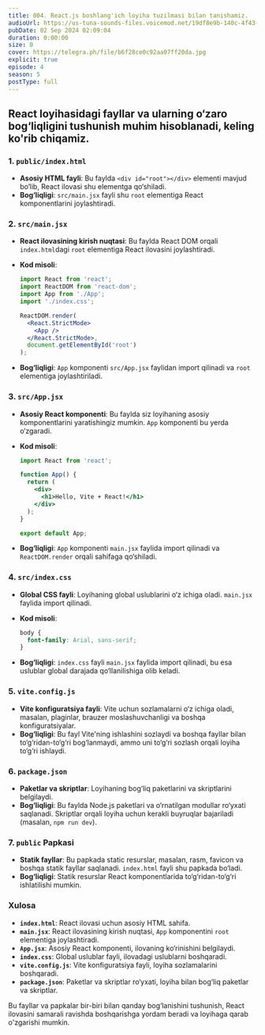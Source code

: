 ```yaml
---
title: 004. React.js boshlang'ich loyiha tuzilmasi bilan tanishamiz.
audioUrl: https://us-tuna-sounds-files.voicemod.net/19df8e9b-140c-4f43-8c0e-09c162821765-1658350707858.mp3
pubDate: 02 Sep 2024 02:09:04
duration: 0:00:00
size: 0
cover: https://telegra.ph/file/b6f28ce0c92aa07ff20da.jpg
explicit: true
episode: 4
season: 5
postType: full
---
```

## React loyihasidagi fayllar va ularning o‘zaro bog‘liqligini tushunish muhim hisoblanadi, keling ko'rib chiqamiz.



### 1. **`public/index.html`**

* **Asosiy HTML fayli**: Bu faylda `<div id="root"></div>` elementi mavjud bo‘lib, React ilovasi shu elementga qo‘shiladi.
* **Bog‘liqligi**: `src/main.jsx` fayli shu `root` elementiga React komponentlarini joylashtiradi.

### 2. **`src/main.jsx`**

* **React ilovasining kirish nuqtasi**: Bu faylda React DOM orqali `index.html`dagi `root` elementiga React ilovasini joylashtiradi.
* **Kod misoli**:

  ```jsx
  import React from 'react';
  import ReactDOM from 'react-dom';
  import App from './App';
  import './index.css';

  ReactDOM.render(
    <React.StrictMode>
      <App />
    </React.StrictMode>,
    document.getElementById('root')
  );
  ```
* **Bog‘liqligi**: `App` komponenti `src/App.jsx` faylidan import qilinadi va `root` elementiga joylashtiriladi.

### 3. **`src/App.jsx`**

* **Asosiy React komponenti**: Bu faylda siz loyihaning asosiy komponentlarini yaratishingiz mumkin. `App` komponenti bu yerda o‘zgaradi.
* **Kod misoli**:

  ```jsx
  import React from 'react';

  function App() {
    return (
      <div>
        <h1>Hello, Vite + React!</h1>
      </div>
    );
  }

  export default App;
  ```
* **Bog‘liqligi**: `App` komponenti `main.jsx` faylida import qilinadi va `ReactDOM.render` orqali sahifaga qo‘shiladi.

### 4. **`src/index.css`**

* **Global CSS fayli**: Loyihaning global uslublarini o‘z ichiga oladi. `main.jsx` faylida import qilinadi.
* **Kod misoli**:

  ```css
  body {
    font-family: Arial, sans-serif;
  }
  ```
* **Bog‘liqligi**: `index.css` fayli `main.jsx` faylida import qilinadi, bu esa uslublar global darajada qo‘llanilishiga olib keladi.

### 5. **`vite.config.js`**

* **Vite konfiguratsiya fayli**: Vite uchun sozlamalarni o‘z ichiga oladi, masalan, plaginlar, brauzer moslashuvchanligi va boshqa konfiguratsiyalar.
* **Bog‘liqligi**: Bu fayl Vite'ning ishlashini sozlaydi va boshqa fayllar bilan to‘g‘ridan-to‘g‘ri bog‘lanmaydi, ammo uni to‘g‘ri sozlash orqali loyiha to‘g‘ri ishlaydi.

### 6. **`package.json`**

* **Paketlar va skriptlar**: Loyihaning bog‘liq paketlarini va skriptlarini belgilaydi.
* **Bog‘liqligi**: Bu faylda Node.js paketlari va o‘rnatilgan modullar ro‘yxati saqlanadi. Skriptlar orqali loyiha uchun kerakli buyruqlar bajariladi (masalan, `npm run dev`).

### 7. **`public` Papkasi**

* **Statik fayllar**: Bu papkada static resurslar, masalan, rasm, favicon va boshqa statik fayllar saqlanadi. `index.html` fayli shu papkada bo‘ladi.
* **Bog‘liqligi**: Statik resurslar React komponentlarida to‘g‘ridan-to‘g‘ri ishlatilishi mumkin.

### Xulosa

* **`index.html`**: React ilovasi uchun asosiy HTML sahifa.
* **`main.jsx`**: React ilovasining kirish nuqtasi, `App` komponentini `root` elementiga joylashtiradi.
* **`App.jsx`**: Asosiy React komponenti, ilovaning ko‘rinishini belgilaydi.
* **`index.css`**: Global uslublar fayli, ilovadagi uslublarni boshqaradi.
* **`vite.config.js`**: Vite konfiguratsiya fayli, loyiha sozlamalarini boshqaradi.
* **`package.json`**: Paketlar va skriptlar ro‘yxati, loyiha bilan bog‘liq paketlar va skriptlar.

Bu fayllar va papkalar bir-biri bilan qanday bog‘lanishini tushunish, React ilovasini samarali ravishda boshqarishga yordam beradi va loyihaga qarab o'zgarishi mumkin.